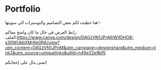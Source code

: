 # Portfolio
هنا حطيت لكم بعض التصاميم والبوسترات الي سويتها✨

رابط العرض في حال ما كان واضح معاكم الملف:https://www.canva.com/design/DAGzVN1JPnM/WX0HO8-s30WUkbXMrKe0RA/view?utm_content=DAGzVN1JPnM&utm_campaign=designshare&utm_medium=link2&utm_source=uniquelinks&utlId=h49e22e9bf5

اتمنى ينال على إعجابكم
